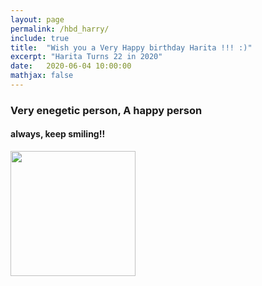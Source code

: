 ```yaml
---
layout: page
permalink: /hbd_harry/
include: true
title:  "Wish you a Very Happy birthday Harita !!! :)"
excerpt: "Harita Turns 22 in 2020"
date:   2020-06-04 10:00:00
mathjax: false
---
```







### Very enegetic person, A happy person 
#### always, keep smiling!!
<img src="https://github.com/DeepakRaya/DeepakRaya.github.io/tree/master/Harita_Bday_Wishes/hari_active.jpg" width="200" height="200" />